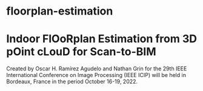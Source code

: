 # floorplan-estimation

# Indoor FlOoRplan Estimation from 3D pOint cLouD for Scan-to-BIM

Created by Oscar H. Ramírez Agudelo and Nathan Grin for the 29th IEEE International Conference on Image Processing (IEEE ICIP) will be held in Bordeaux, France in the period October 16-19, 2022.

